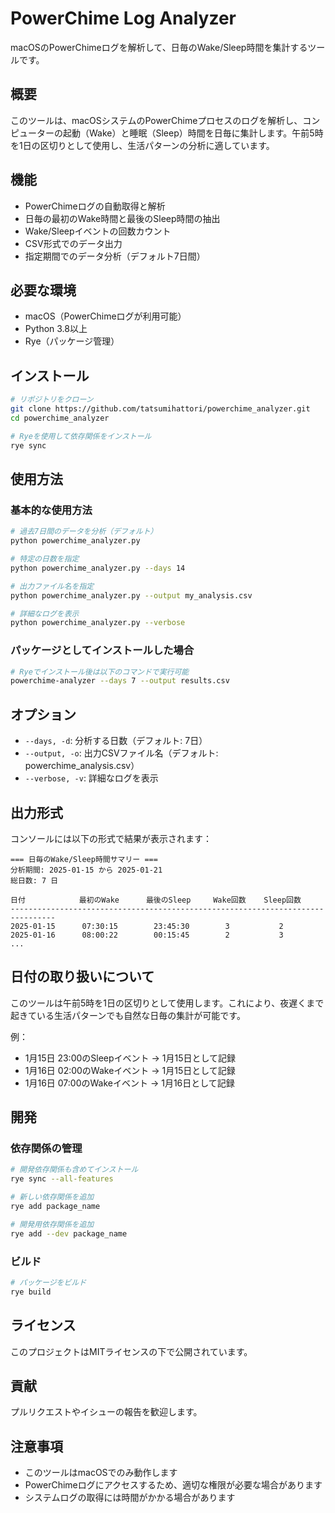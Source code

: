 # PowerChime Log Analyzer

macOSのPowerChimeログを解析して、日毎のWake/Sleep時間を集計するツールです。

## 概要

このツールは、macOSシステムのPowerChimeプロセスのログを解析し、コンピューターの起動（Wake）と睡眠（Sleep）時間を日毎に集計します。午前5時を1日の区切りとして使用し、生活パターンの分析に適しています。

## 機能

- PowerChimeログの自動取得と解析
- 日毎の最初のWake時間と最後のSleep時間の抽出
- Wake/Sleepイベントの回数カウント
- CSV形式でのデータ出力
- 指定期間でのデータ分析（デフォルト7日間）

## 必要な環境

- macOS（PowerChimeログが利用可能）
- Python 3.8以上
- Rye（パッケージ管理）

## インストール

```bash
# リポジトリをクローン
git clone https://github.com/tatsumihattori/powerchime_analyzer.git
cd powerchime_analyzer

# Ryeを使用して依存関係をインストール
rye sync
```

## 使用方法

### 基本的な使用方法

```bash
# 過去7日間のデータを分析（デフォルト）
python powerchime_analyzer.py

# 特定の日数を指定
python powerchime_analyzer.py --days 14

# 出力ファイル名を指定
python powerchime_analyzer.py --output my_analysis.csv

# 詳細なログを表示
python powerchime_analyzer.py --verbose
```

### パッケージとしてインストールした場合

```bash
# Ryeでインストール後は以下のコマンドで実行可能
powerchime-analyzer --days 7 --output results.csv
```

## オプション

- `--days, -d`: 分析する日数（デフォルト: 7日）
- `--output, -o`: 出力CSVファイル名（デフォルト: powerchime_analysis.csv）
- `--verbose, -v`: 詳細なログを表示

## 出力形式

コンソールには以下の形式で結果が表示されます：

```
=== 日毎のWake/Sleep時間サマリー ===
分析期間: 2025-01-15 から 2025-01-21
総日数: 7 日

日付            最初のWake      最後のSleep     Wake回数    Sleep回数
--------------------------------------------------------------------------------
2025-01-15      07:30:15        23:45:30        3           2
2025-01-16      08:00:22        00:15:45        2           3
...
```

## 日付の取り扱いについて

このツールは午前5時を1日の区切りとして使用します。これにより、夜遅くまで起きている生活パターンでも自然な日毎の集計が可能です。

例：

- 1月15日 23:00のSleepイベント → 1月15日として記録
- 1月16日 02:00のWakeイベント → 1月15日として記録
- 1月16日 07:00のWakeイベント → 1月16日として記録

## 開発

### 依存関係の管理

```bash
# 開発依存関係も含めてインストール
rye sync --all-features

# 新しい依存関係を追加
rye add package_name

# 開発用依存関係を追加
rye add --dev package_name
```

### ビルド

```bash
# パッケージをビルド
rye build
```

## ライセンス

このプロジェクトはMITライセンスの下で公開されています。

## 貢献

プルリクエストやイシューの報告を歓迎します。

## 注意事項

- このツールはmacOSでのみ動作します
- PowerChimeログにアクセスするため、適切な権限が必要な場合があります
- システムログの取得には時間がかかる場合があります
